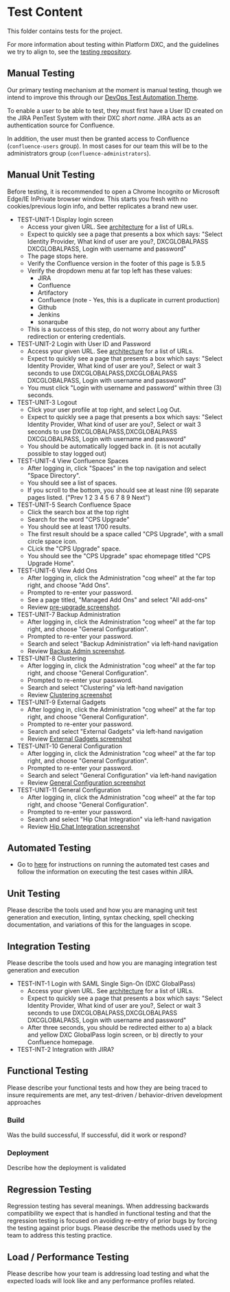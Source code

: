 # Test Content

This folder contains tests for the project.

For more information about testing within Platform DXC, and the guidelines we try to align to, see the [testing repository](https://github.dxc.com/Platform-DXC/testing).

## Manual Testing

Our primary testing mechanism at the moment is manual testing, though we intend to improve this through our [DevOps Test Automation Theme](../docs/DevOpsThemes/ImprovementTheme-TestAutomation.md).

To enable a user to be able to test, they must first have a User ID created on the JIRA PenTest System with their DXC _short name_.  JIRA acts as an authentication source for Confluence.

In addition, the user must then be granted access to Confluence (`confluence-users` group). In most cases for our team this will be to the administrators group (`confluence-administrators`).

## Manual Unit Testing

Before testing, it is recommended to open a Chrome Incognito or Microsoft Edge/IE InPrivate browser window. This starts you fresh with no cookies/previous login info, and better replicates a brand new user.

* TEST-UNIT-1 Display login screen
    - Access your given URL. See [architecture](../docs/architecture.md) for a list of URLs.
    - Expect to quickly see a page that presents a box which says: "Select Identity Provider, What kind of user are you?, DXCGLOBALPASS DXCGLOBALPASS, Login with username and password"
    - The page stops here.
    - Verify the Confluence version in the footer of this page is 5.9.5
    - Verify the dropdown menu at far top left has these values:
        * JIRA
        * Confluence
        * Artifactory
        * Confluence (note - Yes, this is a duplicate in current production)
        * Github
        * Jenkins
        * sonarqube
    - This is a success of this step, do not worry about any further redirection or entering credentials.
* TEST-UNIT-2 Login with User ID and Password
    - Access your given URL. See [architecture](../docs/architecture.md) for a list of URLs.
    - Expect to quickly see a page that presents a box which says: "Select Identity Provider, What kind of user are you?, Select or wait 3 seconds to use DXCGLOBALPASS,DXCGLOBALPASS DXCGLOBALPASS, Login with username and password"
    - You must click "Login with username and password" within three (3) seconds.
* TEST-UNIT-3 Logout
    - Click your user profile at top right, and select Log Out.
    - Expect to quickly see a page that presents a box which says: "Select Identity Provider, What kind of user are you?, Select or wait 3 seconds to use DXCGLOBALPASS,DXCGLOBALPASS DXCGLOBALPASS, Login with username and password"
    - You should be automatically logged back in.  (it is not acutally possible to stay logged out)
* TEST-UNIT-4 View Confluence Spaces
    - After logging in, click "Spaces" in the top navigation and select "Space Directory".
    - You should see a list of spaces.
    - If you scroll to the bottom, you should see at least nine (9) separate pages listed. ("Prev 1 2 3 4 5 6 7 8 9 Next")
* TEST-UNIT-5 Search Confluence Space
    - Click the search box at the top right
    - Search for the word "CPS Upgrade"
    - You should see at least 1700 results.
    - The first result should be a space called "CPS Upgrade", with a small circle space icon.
    - CLick the "CPS Upgrade" space.
    - You should see the "CPS Upgrade" spac ehomepage titled "CPS Upgrade Home".
* TEST-UNIT-6 View Add Ons
    - After logging in, click the Administration "cog wheel" at the far top right, and choose "Add Ons".
    - Prompted to re-enter your password.
    - See a page titled, "Managed Add Ons" and select "All add-ons"
    - Review [pre-upgrade screenshot](confluence-5.9.5-screen-captures/ConfluenceAdminManageAddOnsAllAddOns.pdf).
* TEST-UNIT-7 Backup Administration
    * After logging in, click the Administration "cog wheel" at the far top right, and choose "General Configuration".
    * Prompted to re-enter your password.
    * Search and select "Backup Administration" via left-hand navigation
    * Review [Backup Admin screenshot](confluence-5.9.5-screen-captures/ConfluenceAdminBackupAdmin.pdf).
* TEST-UNIT-8 Clustering
    - After logging in, click the Administration "cog wheel" at the far top right, and choose "General Configuration".
    - Prompted to re-enter your password.
    - Search and select "Clustering" via left-hand navigation
    - Review [Clustering screenshot](confluence-5.9.5-screen-captures/ConfluenceAdminClustering.pdf)
* TEST-UNIT-9 External Gadgets
    * After logging in, click the Administration "cog wheel" at the far top right, and choose "General Configuration".
    * Prompted to re-enter your password.
    * Search and select "External Gadgets" via left-hand navigation
    * Review [External Gadgets screenshot](confluence-5.9.5-screen-captures/ConfluenceAdminExternalGadgets.pdf)
* TEST-UNIT-10 General Configuration
    - After logging in, click the Administration "cog wheel" at the far top right, and choose "General Configuration".
    - Prompted to re-enter your password.
    - Search and select "General Configuration" via left-hand navigation
    - Review [General Configuration screenshot](confluence-5.9.5-screen-captures/ConfluenceAdminGeneralConf.pdf)
* TEST-UNIT-11 General Configuration
    - After logging in, click the Administration "cog wheel" at the far top right, and choose "General Configuration".
    - Prompted to re-enter your password.
    - Search and select "Hip Chat Integration" via left-hand navigation
    - Review [Hip Chat Integration screenshot](confluence-5.9.5-screen-captures/ConfluenceAdminHipChatIntegration.pdf)

## Automated Testing

* Go to [here](ConfluenceAutomationTest/Readme.md) for instructions on running the automated test cases and follow the information on executing the test cases within JIRA. 

## Unit Testing

Please describe the tools used and how you are managing unit test generation and execution, linting, syntax checking, spell checking documentation, and variations of this for the languages in scope.


## Integration Testing

Please describe the tools used and how you are managing integration test generation and execution

* TEST-INT-1 Login with SAML Single Sign-On (DXC GlobalPass)
    - Access your given URL. See [architecture](../docs/architecture.md) for a list of URLs.
    - Expect to quickly see a page that presents a box which says: "Select Identity Provider, What kind of user are you?, Select or wait 3 seconds to use DXCGLOBALPASS,DXCGLOBALPASS DXCGLOBALPASS, Login with username and password"
    - After three seconds, you should be redirected either to a) a black and yellow DXC GlobalPass login screen, or b) directly to your Confluence homepage.
* TEST-INT-2 Integration with JIRA?

## Functional Testing

Please describe your functional tests and how they are being traced to insure requirements are met, any test-driven / behavior-driven development approaches

### Build

Was the build successful, If successful, did it work or respond?

### Deployment

Describe how the deployment is validated

## Regression Testing

Regression testing has several meanings.  When addressing backwards compatibility we expect that is handled in functional testing and that the regression testing is focused on avoiding re-entry of prior bugs by forcing the testing against prior bugs.  Please describe the methods used by the team to address this testing practice.

## Load / Performance Testing

Please describe how your team is addressing load testing and what the expected loads will look like and any performance profiles related.
